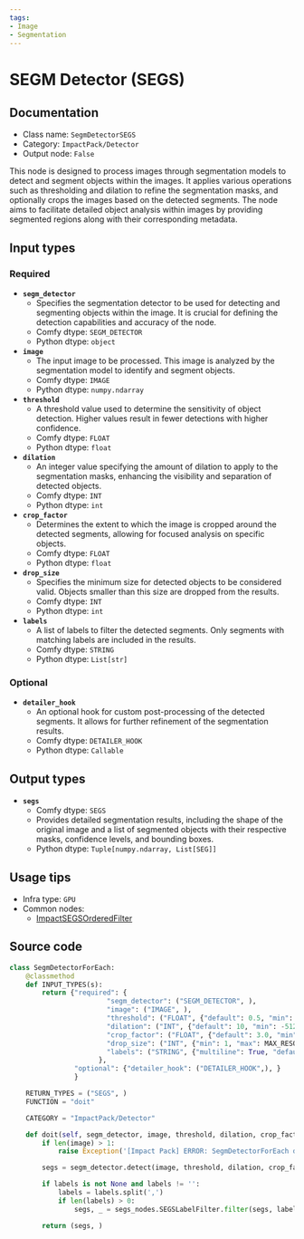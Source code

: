 ```yaml
---
tags:
- Image
- Segmentation
---
```


# SEGM Detector (SEGS)
## Documentation
- Class name: `SegmDetectorSEGS`
- Category: `ImpactPack/Detector`
- Output node: `False`

This node is designed to process images through segmentation models to detect and segment objects within the images. It applies various operations such as thresholding and dilation to refine the segmentation masks, and optionally crops the images based on the detected segments. The node aims to facilitate detailed object analysis within images by providing segmented regions along with their corresponding metadata.
## Input types
### Required
- **`segm_detector`**
    - Specifies the segmentation detector to be used for detecting and segmenting objects within the image. It is crucial for defining the detection capabilities and accuracy of the node.
    - Comfy dtype: `SEGM_DETECTOR`
    - Python dtype: `object`
- **`image`**
    - The input image to be processed. This image is analyzed by the segmentation model to identify and segment objects.
    - Comfy dtype: `IMAGE`
    - Python dtype: `numpy.ndarray`
- **`threshold`**
    - A threshold value used to determine the sensitivity of object detection. Higher values result in fewer detections with higher confidence.
    - Comfy dtype: `FLOAT`
    - Python dtype: `float`
- **`dilation`**
    - An integer value specifying the amount of dilation to apply to the segmentation masks, enhancing the visibility and separation of detected objects.
    - Comfy dtype: `INT`
    - Python dtype: `int`
- **`crop_factor`**
    - Determines the extent to which the image is cropped around the detected segments, allowing for focused analysis on specific objects.
    - Comfy dtype: `FLOAT`
    - Python dtype: `float`
- **`drop_size`**
    - Specifies the minimum size for detected objects to be considered valid. Objects smaller than this size are dropped from the results.
    - Comfy dtype: `INT`
    - Python dtype: `int`
- **`labels`**
    - A list of labels to filter the detected segments. Only segments with matching labels are included in the results.
    - Comfy dtype: `STRING`
    - Python dtype: `List[str]`
### Optional
- **`detailer_hook`**
    - An optional hook for custom post-processing of the detected segments. It allows for further refinement of the segmentation results.
    - Comfy dtype: `DETAILER_HOOK`
    - Python dtype: `Callable`
## Output types
- **`segs`**
    - Comfy dtype: `SEGS`
    - Provides detailed segmentation results, including the shape of the original image and a list of segmented objects with their respective masks, confidence levels, and bounding boxes.
    - Python dtype: `Tuple[numpy.ndarray, List[SEG]]`
## Usage tips
- Infra type: `GPU`
- Common nodes:
    - [ImpactSEGSOrderedFilter](../../ComfyUI-Impact-Pack/Nodes/ImpactSEGSOrderedFilter.md)



## Source code
```python
class SegmDetectorForEach:
    @classmethod
    def INPUT_TYPES(s):
        return {"required": {
                        "segm_detector": ("SEGM_DETECTOR", ),
                        "image": ("IMAGE", ),
                        "threshold": ("FLOAT", {"default": 0.5, "min": 0.0, "max": 1.0, "step": 0.01}),
                        "dilation": ("INT", {"default": 10, "min": -512, "max": 512, "step": 1}),
                        "crop_factor": ("FLOAT", {"default": 3.0, "min": 1.0, "max": 100, "step": 0.1}),
                        "drop_size": ("INT", {"min": 1, "max": MAX_RESOLUTION, "step": 1, "default": 10}),
                        "labels": ("STRING", {"multiline": True, "default": "all", "placeholder": "List the types of segments to be allowed, separated by commas"}),
                      },
                "optional": {"detailer_hook": ("DETAILER_HOOK",), }
                }

    RETURN_TYPES = ("SEGS", )
    FUNCTION = "doit"

    CATEGORY = "ImpactPack/Detector"

    def doit(self, segm_detector, image, threshold, dilation, crop_factor, drop_size, labels=None, detailer_hook=None):
        if len(image) > 1:
            raise Exception('[Impact Pack] ERROR: SegmDetectorForEach does not allow image batches.\nPlease refer to https://github.com/ltdrdata/ComfyUI-extension-tutorials/blob/Main/ComfyUI-Impact-Pack/tutorial/batching-detailer.md for more information.')

        segs = segm_detector.detect(image, threshold, dilation, crop_factor, drop_size, detailer_hook)

        if labels is not None and labels != '':
            labels = labels.split(',')
            if len(labels) > 0:
                segs, _ = segs_nodes.SEGSLabelFilter.filter(segs, labels)

        return (segs, )

```
